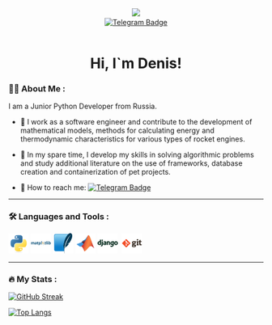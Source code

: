 <div id="header" align="center">
  <img src="https://i.giphy.com/media/v1.Y2lkPTc5MGI3NjExa29zYXRncXFvNzk2dmEzOGJmaW43MGY4ZzRqNGFvb3l5Mm1yMDViYyZlcD12MV9pbnRlcm5hbF9naWZfYnlfaWQmY3Q9Zw/Y4ak9Ki2GZCbJxAnJD/giphy.gif" width="200"/>
</div>
<div id="badges" align="center">
  <a href="https://t.me/dnskrslnkv">
    <img src="https://img.shields.io/badge/Telegram-black?logo=telegram&logoColor=white" alt="Telegram Badge"/>
  </a>
</div>
<div id="header" align="center">
  <img src="https://komarev.com/ghpvc/?username=dnskrslnkv&style=plastic&color=000000" alt=""/>
</div>
<h1 align="center">
  Hi, I`m Denis!
</h1>


### :man_technologist: About Me :
I am a  Junior Python Developer from Russia.
- :telescope: I work as a software engineer and contribute to the development of mathematical models, methods for calculating energy and thermodynamic characteristics for various types of rocket engines.

- :open_book: In my spare time, I develop my skills in solving algorithmic problems and study additional literature on the use of frameworks, database creation and containerization of pet projects.

- :email: How to reach me: [![Telegram Badge](https://img.shields.io/badge/Telegram-black?logo=telegram&logoColor=white)](https://t.me/dnskrslnkv)

---

### :hammer_and_wrench: Languages and Tools :
<div>
  <img src="https://github.com/devicons/devicon/blob/master/icons/python/python-original.svg" alt="Python" width="40" height="40"/>
  <img src="https://github.com/devicons/devicon/blob/master/icons/matplotlib/matplotlib-original-wordmark.svg" title="Matplotlib" alt="Matplotlib" width="40" height="40"/>
  <img src="https://github.com/devicons/devicon/blob/master/icons/sqlite/sqlite-original.svg" title="SQLite" alt="SQLite" width="40" height="40"/>
  <img src="https://github.com/devicons/devicon/blob/master/icons/matlab/matlab-original.svg" title="Matlab" alt="Matlab" width="40" height="40"/>
  <img src="https://github.com/devicons/devicon/blob/master/icons/django/django-plain-wordmark.svg" title="Django" alt="Django" width="40" height="40"/>&nbsp;
  <img src="https://github.com/devicons/devicon/blob/master/icons/git/git-original-wordmark.svg" title="Git" alt="Git" width="40" height="40"/>
</div>

---

### :fire: My Stats :
[![GitHub Streak](http://github-readme-streak-stats.herokuapp.com?user=dnskrslnkv&theme=black&background=ffffff)](https://git.io/streak-stats)

[![Top Langs](https://github-readme-stats.vercel.app/api/top-langs/?username=dnskrslnkv&layout=compact&theme=vision-friendly-light&title_color=000000)](https://github.com/anuraghazra/github-readme-stats)
